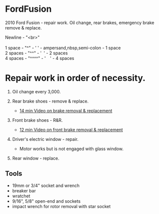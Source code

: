 # FordFusion
2010 Ford Fusion - repair work. Oil change, rear brakes, emergency brake remove &amp; replace.

Newline - "&lt;br&gt;"<br>
<br>
1 space  - "^"    - '&nbsp;' - ampersand,nbsp,semi-colon - 1 space<br>
2 spaces - "^^"   - '&ensp;' - 2 spaces<br>
4 spaces - "^^^^" - '&emsp;' - 4 spaces<br>

# Repair work in order of necessity.
  1. Oil change every 3,000.<br>

  2. Rear brake shoes - remove & replace.<br>
     - [14 min Video on brake removal & replacement](https://www.youtube.com/watch?v=cikKzEFv_fs)
  3. Front brake shoes - R&R.<br>
     - [12 min Video on front brake removal & replacement](https://www.youtube.com/watch?v=qrnqmVq10cw)
  4. Driver's electric window - repair.<br>
     - Motor works but is not engaged with glass window.

  5. Rear window - replace.<br>

<h2>Tools</h2>
<ul>
  <li>19mm or 3/4" socket and wrench</li>
  <li>breaker bar</li>
  <li>wratchet</li>
  <li>9/16", 5/8" open-end and sockets</li>
  <li>impact wrench for rotor removal with star socket</li>
</ul>
